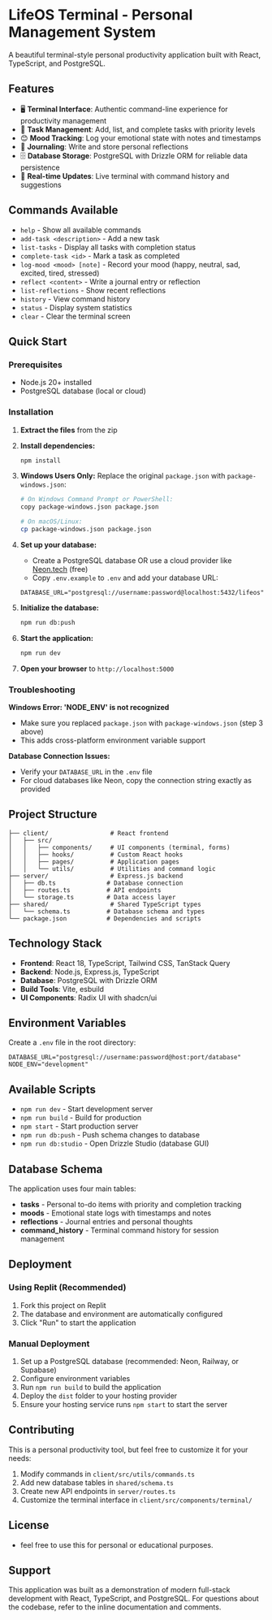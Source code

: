 # LifeOS Terminal - Personal Management System

A beautiful terminal-style personal productivity application built with React, TypeScript, and PostgreSQL.

## Features

- 🖥️ **Terminal Interface**: Authentic command-line experience for productivity management
- 📝 **Task Management**: Add, list, and complete tasks with priority levels
- 😊 **Mood Tracking**: Log your emotional state with notes and timestamps
- 💭 **Journaling**: Write and store personal reflections
- 🗄️ **Database Storage**: PostgreSQL with Drizzle ORM for reliable data persistence
- 🔄 **Real-time Updates**: Live terminal with command history and suggestions

## Commands Available

- `help` - Show all available commands
- `add-task <description>` - Add a new task
- `list-tasks` - Display all tasks with completion status
- `complete-task <id>` - Mark a task as completed
- `log-mood <mood> [note]` - Record your mood (happy, neutral, sad, excited, tired, stressed)
- `reflect <content>` - Write a journal entry or reflection
- `list-reflections` - Show recent reflections
- `history` - View command history
- `status` - Display system statistics
- `clear` - Clear the terminal screen

## Quick Start

### Prerequisites

- Node.js 20+ installed
- PostgreSQL database (local or cloud)

### Installation

1. **Extract the files** from the zip
2. **Install dependencies:**
   ```bash
   npm install
   ```

3. **Windows Users Only:**
   Replace the original `package.json` with `package-windows.json`:
   ```bash
   # On Windows Command Prompt or PowerShell:
   copy package-windows.json package.json
   ```
   ```bash
   # On macOS/Linux:
   cp package-windows.json package.json
   ```

4. **Set up your database:**
   - Create a PostgreSQL database OR use a cloud provider like [Neon.tech](https://neon.tech) (free)
   - Copy `.env.example` to `.env` and add your database URL:
   ```
   DATABASE_URL="postgresql://username:password@localhost:5432/lifeos"
   ```

5. **Initialize the database:**
   ```bash
   npm run db:push
   ```

6. **Start the application:**
   ```bash
   npm run dev
   ```

7. **Open your browser** to `http://localhost:5000`

### Troubleshooting

**Windows Error: 'NODE_ENV' is not recognized**
- Make sure you replaced `package.json` with `package-windows.json` (step 3 above)
- This adds cross-platform environment variable support

**Database Connection Issues:**
- Verify your `DATABASE_URL` in the `.env` file
- For cloud databases like Neon, copy the connection string exactly as provided

## Project Structure

```
├── client/                 # React frontend
│   ├── src/
│   │   ├── components/     # UI components (terminal, forms)
│   │   ├── hooks/          # Custom React hooks
│   │   ├── pages/          # Application pages
│   │   └── utils/          # Utilities and command logic
├── server/                 # Express.js backend
│   ├── db.ts              # Database connection
│   ├── routes.ts          # API endpoints
│   └── storage.ts         # Data access layer
├── shared/                 # Shared TypeScript types
│   └── schema.ts          # Database schema and types
└── package.json           # Dependencies and scripts
```

## Technology Stack

- **Frontend**: React 18, TypeScript, Tailwind CSS, TanStack Query
- **Backend**: Node.js, Express.js, TypeScript
- **Database**: PostgreSQL with Drizzle ORM
- **Build Tools**: Vite, esbuild
- **UI Components**: Radix UI with shadcn/ui

## Environment Variables

Create a `.env` file in the root directory:

```env
DATABASE_URL="postgresql://username:password@host:port/database"
NODE_ENV="development"
```

## Available Scripts

- `npm run dev` - Start development server
- `npm run build` - Build for production
- `npm start` - Start production server
- `npm run db:push` - Push schema changes to database
- `npm run db:studio` - Open Drizzle Studio (database GUI)

## Database Schema

The application uses four main tables:

- **tasks** - Personal to-do items with priority and completion tracking
- **moods** - Emotional state logs with timestamps and notes
- **reflections** - Journal entries and personal thoughts
- **command_history** - Terminal command history for session management

## Deployment

### Using Replit (Recommended)
1. Fork this project on Replit
2. The database and environment are automatically configured
3. Click "Run" to start the application

### Manual Deployment
1. Set up a PostgreSQL database (recommended: Neon, Railway, or Supabase)
2. Configure environment variables
3. Run `npm run build` to build the application
4. Deploy the `dist` folder to your hosting provider
5. Ensure your hosting service runs `npm start` to start the server

## Contributing

This is a personal productivity tool, but feel free to customize it for your needs:

1. Modify commands in `client/src/utils/commands.ts`
2. Add new database tables in `shared/schema.ts`
3. Create new API endpoints in `server/routes.ts`
4. Customize the terminal interface in `client/src/components/terminal/`

## License

- feel free to use this for personal or educational purposes.

## Support

This application was built as a demonstration of modern full-stack development with React, TypeScript, and PostgreSQL. For questions about the codebase, refer to the inline documentation and comments.

